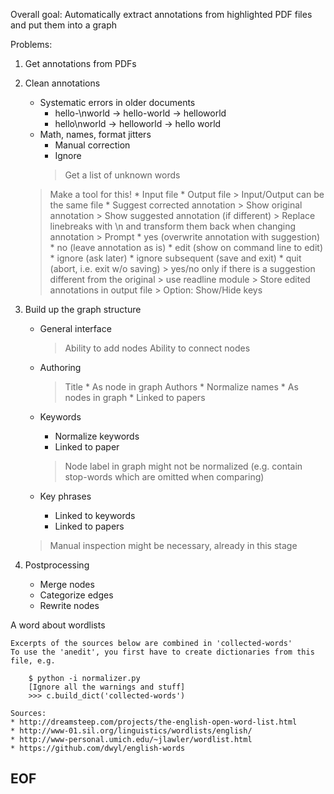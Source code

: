 
Overall goal: Automatically extract annotations from highlighted PDF files and put them into a graph

Problems:
1. Get annotations from PDFs

2. Clean annotations
    * Systematic errors in older documents
      * hello-\nworld -> hello-world -> helloworld
      * hello\nworld -> helloworld -> hello world
    * Math, names, format jitters
      * Manual correction
      * Ignore
      > Get a list of unknown words

    > Make a tool for this!
        * Input file
        * Output file
        > Input/Output can be the same file
        * Suggest corrected annotation
            > Show original annotation
            > Show suggested annotation (if different)
            > Replace linebreaks with \n and transform them back when changing annotation
            > Prompt
                * yes (overwrite annotation with suggestion)
                * no (leave annotation as is)
                * edit (show on command line to edit)
                * ignore (ask later)
                * ignore subsequent (save and exit)
                * quit (abort, i.e. exit w/o saving)
                > yes/no only if there is a suggestion different from the original
            > use readline module
            > Store edited annotations in output file
            > Option: Show/Hide keys

3. Build up the graph structure

    * General interface
        > Ability to add nodes
        > Ability to connect nodes

    * Authoring
        > Title
            * As node in graph
        > Authors
            * Normalize names
            * As nodes in graph
            * Linked to papers

    * Keywords
        * Normalize keywords
        * Linked to paper
        > Node label in graph might not be normalized (e.g. contain stop-words which are omitted when comparing)

    * Key phrases
        * Linked to keywords
        * Linked to papers

    > Manual inspection might be necessary, already in this stage

4. Postprocessing

    * Merge nodes
    * Categorize edges
    * Rewrite nodes





A word about wordlists

    Excerpts of the sources below are combined in 'collected-words'
    To use the 'anedit', you first have to create dictionaries from this file, e.g.
    
        $ python -i normalizer.py
        [Ignore all the warnings and stuff]
        >>> c.build_dict('collected-words')

    Sources:
    * http://dreamsteep.com/projects/the-english-open-word-list.html
    * http://www-01.sil.org/linguistics/wordlists/english/
    * http://www-personal.umich.edu/~jlawler/wordlist.html
    * https://github.com/dwyl/english-words


## EOF ##
